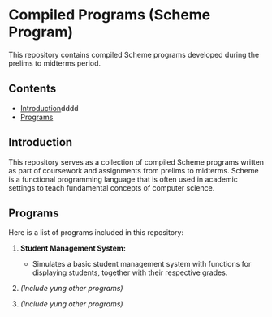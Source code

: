 # Compiled Programs (Scheme Program)

This repository contains compiled Scheme programs developed during the prelims to midterms period.

## Contents

- [Introduction](#introduction)dddd
- [Programs](#programs)

## Introduction

This repository serves as a collection of compiled Scheme programs written as part of coursework and assignments from prelims to midterms. Scheme is a functional programming language that is often used in academic settings to teach fundamental concepts of computer science.

## Programs

Here is a list of programs included in this repository:

1. **Student Management System:**
   - Simulates a basic student management system with functions for displaying students, together with their respective grades.

2. *(Include yung other programs)*

3. *(Include yung other programs)*


